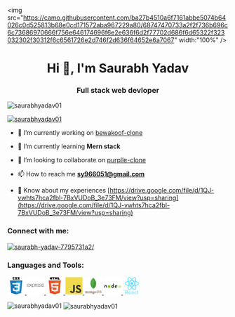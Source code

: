 
<img src="https://camo.githubusercontent.com/ba27b4510a6f7161abbe5074b64026c0d525813b68e0cd171572aba967229a80/68747470733a2f2f736b696c6c73686970666f756e646174696f6e2e636f6d2f77702d686f6d65322f323032302f30312f6c6561726e2d746f2d636f64652e6a7067" width:"100%" />
<h1 align="center">Hi 👋, I'm Saurabh Yadav</
h1>
<h3 align="center">Full stack web devloper</h3>

<p align="left"> <img src="https://komarev.com/ghpvc/?username=saurabhyadav01&label=Profile%20views&color=0e75b6&style=flat" alt="saurabhyadav01" /> </p>

<p align="left"> <a href="https://github.com/ryo-ma/github-profile-trophy"><img src="https://github-profile-trophy.vercel.app/?username=saurabhyadav01" alt="saurabhyadav01" /></a> </p>

- 🔭 I’m currently working on [bewakoof-clone](https://saurabhyadav01.github.io/bewakoof_clone/)

- 🌱 I’m currently learning **Mern stack**

- 👯 I’m looking to collaborate on [purplle-clone](https://saurabhyadav01.github.io/purplle.om_clone/)

- 📫 How to reach me **sy966051@gmail.com**

- 📄 Know about my experiences [https://drive.google.com/file/d/1QJ-vwhts7hca2fbl-7BxVUDoB_3e73FM/view?usp=sharing](https://drive.google.com/file/d/1QJ-vwhts7hca2fbl-7BxVUDoB_3e73FM/view?usp=sharing)

<h3 align="left">Connect with me:</h3>
<p align="left">
<a href="https://linkedin.com/in/saurabh-yadav-7795731a2/" target="blank"><img align="center" src="https://raw.githubusercontent.com/rahuldkjain/github-profile-readme-generator/master/src/images/icons/Social/linked-in-alt.svg" alt="saurabh-yadav-7795731a2/" height="30" width="40" /></a>
</p>

<h3 align="left">Languages and Tools:</h3>
<p align="left"> <a href="https://www.w3schools.com/css/" target="_blank" rel="noreferrer"> <img src="https://raw.githubusercontent.com/devicons/devicon/master/icons/css3/css3-original-wordmark.svg" alt="css3" width="40" height="40"/> </a> <a href="https://expressjs.com" target="_blank" rel="noreferrer"> <img src="https://raw.githubusercontent.com/devicons/devicon/master/icons/express/express-original-wordmark.svg" alt="express" width="40" height="40"/> </a> <a href="https://www.w3.org/html/" target="_blank" rel="noreferrer"> <img src="https://raw.githubusercontent.com/devicons/devicon/master/icons/html5/html5-original-wordmark.svg" alt="html5" width="40" height="40"/> </a> <a href="https://developer.mozilla.org/en-US/docs/Web/JavaScript" target="_blank" rel="noreferrer"> <img src="https://raw.githubusercontent.com/devicons/devicon/master/icons/javascript/javascript-original.svg" alt="javascript" width="40" height="40"/> </a> <a href="https://www.mongodb.com/" target="_blank" rel="noreferrer"> <img src="https://raw.githubusercontent.com/devicons/devicon/master/icons/mongodb/mongodb-original-wordmark.svg" alt="mongodb" width="40" height="40"/> </a> <a href="https://nodejs.org" target="_blank" rel="noreferrer"> <img src="https://raw.githubusercontent.com/devicons/devicon/master/icons/nodejs/nodejs-original-wordmark.svg" alt="nodejs" width="40" height="40"/> </a> <a href="https://reactjs.org/" target="_blank" rel="noreferrer"> <img src="https://raw.githubusercontent.com/devicons/devicon/master/icons/react/react-original-wordmark.svg" alt="react" width="40" height="40"/> </a> </p>

<p><img align="left" src="https://github-readme-stats.vercel.app/api/top-langs?username=saurabhyadav01&show_icons=true&locale=en&layout=compact" alt="saurabhyadav01" /></p>

<p>&nbsp;<img align="center" src="https://github-readme-stats.vercel.app/api?username=saurabhyadav01&show_icons=true&locale=en" alt="saurabhyadav01" /></p>
